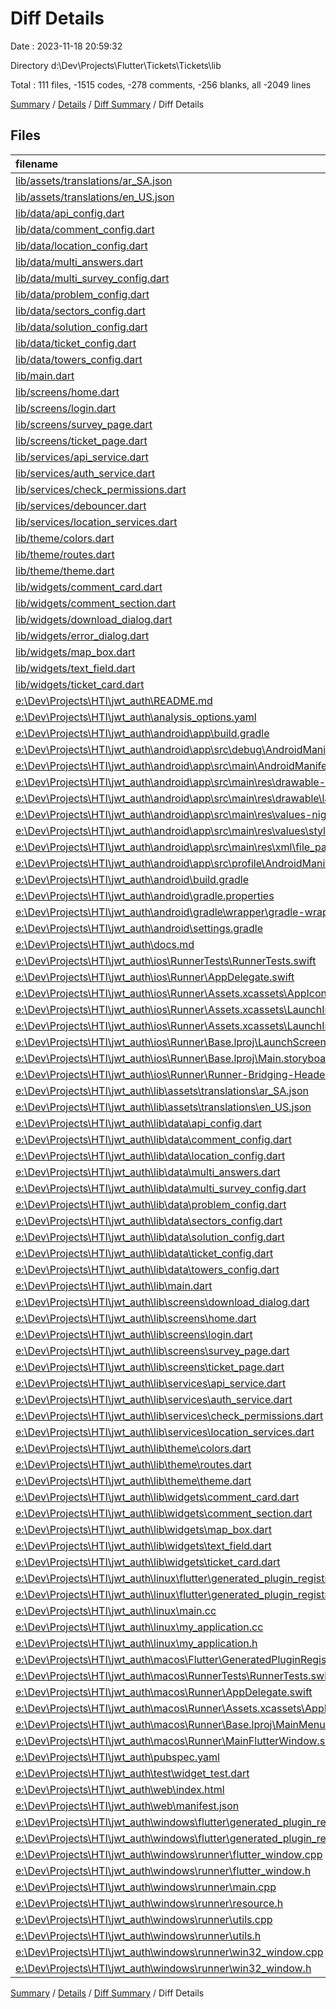 # Diff Details

Date : 2023-11-18 20:59:32

Directory d:\\Dev\\Projects\\Flutter\\Tickets\\Tickets\\lib

Total : 111 files,  -1515 codes, -278 comments, -256 blanks, all -2049 lines

[Summary](results.md) / [Details](details.md) / [Diff Summary](diff.md) / Diff Details

## Files
| filename | language | code | comment | blank | total |
| :--- | :--- | ---: | ---: | ---: | ---: |
| [lib/assets/translations/ar_SA.json](/lib/assets/translations/ar_SA.json) | JSON | 7 | 0 | 1 | 8 |
| [lib/assets/translations/en_US.json](/lib/assets/translations/en_US.json) | JSON | 7 | 0 | 1 | 8 |
| [lib/data/api_config.dart](/lib/data/api_config.dart) | Dart | 21 | 6 | 10 | 37 |
| [lib/data/comment_config.dart](/lib/data/comment_config.dart) | Dart | 23 | 0 | 4 | 27 |
| [lib/data/location_config.dart](/lib/data/location_config.dart) | Dart | 5 | 0 | 2 | 7 |
| [lib/data/multi_answers.dart](/lib/data/multi_answers.dart) | Dart | 11 | 0 | 3 | 14 |
| [lib/data/multi_survey_config.dart](/lib/data/multi_survey_config.dart) | Dart | 29 | 0 | 7 | 36 |
| [lib/data/problem_config.dart](/lib/data/problem_config.dart) | Dart | 11 | 0 | 3 | 14 |
| [lib/data/sectors_config.dart](/lib/data/sectors_config.dart) | Dart | 13 | 0 | 2 | 15 |
| [lib/data/solution_config.dart](/lib/data/solution_config.dart) | Dart | 11 | 0 | 3 | 14 |
| [lib/data/ticket_config.dart](/lib/data/ticket_config.dart) | Dart | 71 | 4 | 8 | 83 |
| [lib/data/towers_config.dart](/lib/data/towers_config.dart) | Dart | 13 | 0 | 4 | 17 |
| [lib/main.dart](/lib/main.dart) | Dart | 24 | 0 | 4 | 28 |
| [lib/screens/home.dart](/lib/screens/home.dart) | Dart | 289 | 4 | 17 | 310 |
| [lib/screens/login.dart](/lib/screens/login.dart) | Dart | 95 | 1 | 6 | 102 |
| [lib/screens/survey_page.dart](/lib/screens/survey_page.dart) | Dart | 292 | 2 | 19 | 313 |
| [lib/screens/ticket_page.dart](/lib/screens/ticket_page.dart) | Dart | 753 | 16 | 37 | 806 |
| [lib/services/api_service.dart](/lib/services/api_service.dart) | Dart | 300 | 12 | 38 | 350 |
| [lib/services/auth_service.dart](/lib/services/auth_service.dart) | Dart | 65 | 1 | 11 | 77 |
| [lib/services/check_permissions.dart](/lib/services/check_permissions.dart) | Dart | 26 | 8 | 8 | 42 |
| [lib/services/debouncer.dart](/lib/services/debouncer.dart) | Dart | 14 | 0 | 3 | 17 |
| [lib/services/location_services.dart](/lib/services/location_services.dart) | Dart | 18 | 0 | 5 | 23 |
| [lib/theme/colors.dart](/lib/theme/colors.dart) | Dart | 7 | 0 | 2 | 9 |
| [lib/theme/routes.dart](/lib/theme/routes.dart) | Dart | 4 | 1 | 1 | 6 |
| [lib/theme/theme.dart](/lib/theme/theme.dart) | Dart | 7 | 0 | 2 | 9 |
| [lib/widgets/comment_card.dart](/lib/widgets/comment_card.dart) | Dart | 53 | 0 | 4 | 57 |
| [lib/widgets/comment_section.dart](/lib/widgets/comment_section.dart) | Dart | 87 | 1 | 8 | 96 |
| [lib/widgets/download_dialog.dart](/lib/widgets/download_dialog.dart) | Dart | 89 | 1 | 13 | 103 |
| [lib/widgets/error_dialog.dart](/lib/widgets/error_dialog.dart) | Dart | 29 | 0 | 4 | 33 |
| [lib/widgets/map_box.dart](/lib/widgets/map_box.dart) | Dart | 60 | 1 | 4 | 65 |
| [lib/widgets/text_field.dart](/lib/widgets/text_field.dart) | Dart | 69 | 0 | 3 | 72 |
| [lib/widgets/ticket_card.dart](/lib/widgets/ticket_card.dart) | Dart | 239 | 2 | 11 | 252 |
| [e:\Dev\Projects\HTI\jwt_auth\README.md](/e:%5CDev%5CProjects%5CHTI%5Cjwt_auth%5CREADME.md) | Markdown | -10 | 0 | -7 | -17 |
| [e:\Dev\Projects\HTI\jwt_auth\analysis_options.yaml](/e:%5CDev%5CProjects%5CHTI%5Cjwt_auth%5Canalysis_options.yaml) | YAML | -3 | -22 | -4 | -29 |
| [e:\Dev\Projects\HTI\jwt_auth\android\app\build.gradle](/e:%5CDev%5CProjects%5CHTI%5Cjwt_auth%5Candroid%5Capp%5Cbuild.gradle) | Groovy | -51 | -5 | -12 | -68 |
| [e:\Dev\Projects\HTI\jwt_auth\android\app\src\debug\AndroidManifest.xml](/e:%5CDev%5CProjects%5CHTI%5Cjwt_auth%5Candroid%5Capp%5Csrc%5Cdebug%5CAndroidManifest.xml) | XML | -6 | -4 | -2 | -12 |
| [e:\Dev\Projects\HTI\jwt_auth\android\app\src\main\AndroidManifest.xml](/e:%5CDev%5CProjects%5CHTI%5Cjwt_auth%5Candroid%5Capp%5Csrc%5Cmain%5CAndroidManifest.xml) | XML | -54 | -8 | -4 | -66 |
| [e:\Dev\Projects\HTI\jwt_auth\android\app\src\main\res\drawable-v21\launch_background.xml](/e:%5CDev%5CProjects%5CHTI%5Cjwt_auth%5Candroid%5Capp%5Csrc%5Cmain%5Cres%5Cdrawable-v21%5Claunch_background.xml) | XML | -4 | -7 | -2 | -13 |
| [e:\Dev\Projects\HTI\jwt_auth\android\app\src\main\res\drawable\launch_background.xml](/e:%5CDev%5CProjects%5CHTI%5Cjwt_auth%5Candroid%5Capp%5Csrc%5Cmain%5Cres%5Cdrawable%5Claunch_background.xml) | XML | -4 | -7 | -2 | -13 |
| [e:\Dev\Projects\HTI\jwt_auth\android\app\src\main\res\values-night\styles.xml](/e:%5CDev%5CProjects%5CHTI%5Cjwt_auth%5Candroid%5Capp%5Csrc%5Cmain%5Cres%5Cvalues-night%5Cstyles.xml) | XML | -9 | -9 | -1 | -19 |
| [e:\Dev\Projects\HTI\jwt_auth\android\app\src\main\res\values\styles.xml](/e:%5CDev%5CProjects%5CHTI%5Cjwt_auth%5Candroid%5Capp%5Csrc%5Cmain%5Cres%5Cvalues%5Cstyles.xml) | XML | -9 | -9 | -1 | -19 |
| [e:\Dev\Projects\HTI\jwt_auth\android\app\src\main\res\xml\file_paths.xml](/e:%5CDev%5CProjects%5CHTI%5Cjwt_auth%5Candroid%5Capp%5Csrc%5Cmain%5Cres%5Cxml%5Cfile_paths.xml) | XML | -4 | 0 | 0 | -4 |
| [e:\Dev\Projects\HTI\jwt_auth\android\app\src\profile\AndroidManifest.xml](/e:%5CDev%5CProjects%5CHTI%5Cjwt_auth%5Candroid%5Capp%5Csrc%5Cprofile%5CAndroidManifest.xml) | XML | -5 | -4 | -2 | -11 |
| [e:\Dev\Projects\HTI\jwt_auth\android\build.gradle](/e:%5CDev%5CProjects%5CHTI%5Cjwt_auth%5Candroid%5Cbuild.gradle) | Groovy | -37 | 0 | -5 | -42 |
| [e:\Dev\Projects\HTI\jwt_auth\android\gradle.properties](/e:%5CDev%5CProjects%5CHTI%5Cjwt_auth%5Candroid%5Cgradle.properties) | Properties | -3 | 0 | -1 | -4 |
| [e:\Dev\Projects\HTI\jwt_auth\android\gradle\wrapper\gradle-wrapper.properties](/e:%5CDev%5CProjects%5CHTI%5Cjwt_auth%5Candroid%5Cgradle%5Cwrapper%5Cgradle-wrapper.properties) | Properties | -5 | 0 | -1 | -6 |
| [e:\Dev\Projects\HTI\jwt_auth\android\settings.gradle](/e:%5CDev%5CProjects%5CHTI%5Cjwt_auth%5Candroid%5Csettings.gradle) | Groovy | -16 | 0 | -5 | -21 |
| [e:\Dev\Projects\HTI\jwt_auth\docs.md](/e:%5CDev%5CProjects%5CHTI%5Cjwt_auth%5Cdocs.md) | Markdown | 0 | 0 | -1 | -1 |
| [e:\Dev\Projects\HTI\jwt_auth\ios\RunnerTests\RunnerTests.swift](/e:%5CDev%5CProjects%5CHTI%5Cjwt_auth%5Cios%5CRunnerTests%5CRunnerTests.swift) | Swift | -7 | -2 | -4 | -13 |
| [e:\Dev\Projects\HTI\jwt_auth\ios\Runner\AppDelegate.swift](/e:%5CDev%5CProjects%5CHTI%5Cjwt_auth%5Cios%5CRunner%5CAppDelegate.swift) | Swift | -12 | 0 | -2 | -14 |
| [e:\Dev\Projects\HTI\jwt_auth\ios\Runner\Assets.xcassets\AppIcon.appiconset\Contents.json](/e:%5CDev%5CProjects%5CHTI%5Cjwt_auth%5Cios%5CRunner%5CAssets.xcassets%5CAppIcon.appiconset%5CContents.json) | JSON | -122 | 0 | -1 | -123 |
| [e:\Dev\Projects\HTI\jwt_auth\ios\Runner\Assets.xcassets\LaunchImage.imageset\Contents.json](/e:%5CDev%5CProjects%5CHTI%5Cjwt_auth%5Cios%5CRunner%5CAssets.xcassets%5CLaunchImage.imageset%5CContents.json) | JSON | -23 | 0 | -1 | -24 |
| [e:\Dev\Projects\HTI\jwt_auth\ios\Runner\Assets.xcassets\LaunchImage.imageset\README.md](/e:%5CDev%5CProjects%5CHTI%5Cjwt_auth%5Cios%5CRunner%5CAssets.xcassets%5CLaunchImage.imageset%5CREADME.md) | Markdown | -3 | 0 | -2 | -5 |
| [e:\Dev\Projects\HTI\jwt_auth\ios\Runner\Base.lproj\LaunchScreen.storyboard](/e:%5CDev%5CProjects%5CHTI%5Cjwt_auth%5Cios%5CRunner%5CBase.lproj%5CLaunchScreen.storyboard) | XML | -36 | -1 | -1 | -38 |
| [e:\Dev\Projects\HTI\jwt_auth\ios\Runner\Base.lproj\Main.storyboard](/e:%5CDev%5CProjects%5CHTI%5Cjwt_auth%5Cios%5CRunner%5CBase.lproj%5CMain.storyboard) | XML | -25 | -1 | -1 | -27 |
| [e:\Dev\Projects\HTI\jwt_auth\ios\Runner\Runner-Bridging-Header.h](/e:%5CDev%5CProjects%5CHTI%5Cjwt_auth%5Cios%5CRunner%5CRunner-Bridging-Header.h) | C++ | -1 | 0 | -1 | -2 |
| [e:\Dev\Projects\HTI\jwt_auth\lib\assets\translations\ar_SA.json](/e:%5CDev%5CProjects%5CHTI%5Cjwt_auth%5Clib%5Cassets%5Ctranslations%5Car_SA.json) | JSON | -7 | 0 | -1 | -8 |
| [e:\Dev\Projects\HTI\jwt_auth\lib\assets\translations\en_US.json](/e:%5CDev%5CProjects%5CHTI%5Cjwt_auth%5Clib%5Cassets%5Ctranslations%5Cen_US.json) | JSON | -7 | 0 | -1 | -8 |
| [e:\Dev\Projects\HTI\jwt_auth\lib\data\api_config.dart](/e:%5CDev%5CProjects%5CHTI%5Cjwt_auth%5Clib%5Cdata%5Capi_config.dart) | Dart | -20 | -6 | -8 | -34 |
| [e:\Dev\Projects\HTI\jwt_auth\lib\data\comment_config.dart](/e:%5CDev%5CProjects%5CHTI%5Cjwt_auth%5Clib%5Cdata%5Ccomment_config.dart) | Dart | -23 | 0 | -4 | -27 |
| [e:\Dev\Projects\HTI\jwt_auth\lib\data\location_config.dart](/e:%5CDev%5CProjects%5CHTI%5Cjwt_auth%5Clib%5Cdata%5Clocation_config.dart) | Dart | -5 | 0 | -2 | -7 |
| [e:\Dev\Projects\HTI\jwt_auth\lib\data\multi_answers.dart](/e:%5CDev%5CProjects%5CHTI%5Cjwt_auth%5Clib%5Cdata%5Cmulti_answers.dart) | Dart | -11 | 0 | -3 | -14 |
| [e:\Dev\Projects\HTI\jwt_auth\lib\data\multi_survey_config.dart](/e:%5CDev%5CProjects%5CHTI%5Cjwt_auth%5Clib%5Cdata%5Cmulti_survey_config.dart) | Dart | -29 | 0 | -7 | -36 |
| [e:\Dev\Projects\HTI\jwt_auth\lib\data\problem_config.dart](/e:%5CDev%5CProjects%5CHTI%5Cjwt_auth%5Clib%5Cdata%5Cproblem_config.dart) | Dart | -11 | 0 | -3 | -14 |
| [e:\Dev\Projects\HTI\jwt_auth\lib\data\sectors_config.dart](/e:%5CDev%5CProjects%5CHTI%5Cjwt_auth%5Clib%5Cdata%5Csectors_config.dart) | Dart | -13 | 0 | -2 | -15 |
| [e:\Dev\Projects\HTI\jwt_auth\lib\data\solution_config.dart](/e:%5CDev%5CProjects%5CHTI%5Cjwt_auth%5Clib%5Cdata%5Csolution_config.dart) | Dart | -11 | 0 | -3 | -14 |
| [e:\Dev\Projects\HTI\jwt_auth\lib\data\ticket_config.dart](/e:%5CDev%5CProjects%5CHTI%5Cjwt_auth%5Clib%5Cdata%5Cticket_config.dart) | Dart | -71 | -4 | -8 | -83 |
| [e:\Dev\Projects\HTI\jwt_auth\lib\data\towers_config.dart](/e:%5CDev%5CProjects%5CHTI%5Cjwt_auth%5Clib%5Cdata%5Ctowers_config.dart) | Dart | -13 | 0 | -4 | -17 |
| [e:\Dev\Projects\HTI\jwt_auth\lib\main.dart](/e:%5CDev%5CProjects%5CHTI%5Cjwt_auth%5Clib%5Cmain.dart) | Dart | -22 | 0 | -4 | -26 |
| [e:\Dev\Projects\HTI\jwt_auth\lib\screens\download_dialog.dart](/e:%5CDev%5CProjects%5CHTI%5Cjwt_auth%5Clib%5Cscreens%5Cdownload_dialog.dart) | Dart | -71 | 0 | -9 | -80 |
| [e:\Dev\Projects\HTI\jwt_auth\lib\screens\home.dart](/e:%5CDev%5CProjects%5CHTI%5Cjwt_auth%5Clib%5Cscreens%5Chome.dart) | Dart | -293 | -3 | -17 | -313 |
| [e:\Dev\Projects\HTI\jwt_auth\lib\screens\login.dart](/e:%5CDev%5CProjects%5CHTI%5Cjwt_auth%5Clib%5Cscreens%5Clogin.dart) | Dart | -99 | -1 | -6 | -106 |
| [e:\Dev\Projects\HTI\jwt_auth\lib\screens\survey_page.dart](/e:%5CDev%5CProjects%5CHTI%5Cjwt_auth%5Clib%5Cscreens%5Csurvey_page.dart) | Dart | -259 | -4 | -13 | -276 |
| [e:\Dev\Projects\HTI\jwt_auth\lib\screens\ticket_page.dart](/e:%5CDev%5CProjects%5CHTI%5Cjwt_auth%5Clib%5Cscreens%5Cticket_page.dart) | Dart | -774 | -16 | -33 | -823 |
| [e:\Dev\Projects\HTI\jwt_auth\lib\services\api_service.dart](/e:%5CDev%5CProjects%5CHTI%5Cjwt_auth%5Clib%5Cservices%5Capi_service.dart) | Dart | -314 | -6 | -37 | -357 |
| [e:\Dev\Projects\HTI\jwt_auth\lib\services\auth_service.dart](/e:%5CDev%5CProjects%5CHTI%5Cjwt_auth%5Clib%5Cservices%5Cauth_service.dart) | Dart | -62 | -1 | -11 | -74 |
| [e:\Dev\Projects\HTI\jwt_auth\lib\services\check_permissions.dart](/e:%5CDev%5CProjects%5CHTI%5Cjwt_auth%5Clib%5Cservices%5Ccheck_permissions.dart) | Dart | -22 | 0 | -2 | -24 |
| [e:\Dev\Projects\HTI\jwt_auth\lib\services\location_services.dart](/e:%5CDev%5CProjects%5CHTI%5Cjwt_auth%5Clib%5Cservices%5Clocation_services.dart) | Dart | -24 | -2 | -6 | -32 |
| [e:\Dev\Projects\HTI\jwt_auth\lib\theme\colors.dart](/e:%5CDev%5CProjects%5CHTI%5Cjwt_auth%5Clib%5Ctheme%5Ccolors.dart) | Dart | -7 | 0 | -2 | -9 |
| [e:\Dev\Projects\HTI\jwt_auth\lib\theme\routes.dart](/e:%5CDev%5CProjects%5CHTI%5Cjwt_auth%5Clib%5Ctheme%5Croutes.dart) | Dart | -4 | -1 | -1 | -6 |
| [e:\Dev\Projects\HTI\jwt_auth\lib\theme\theme.dart](/e:%5CDev%5CProjects%5CHTI%5Cjwt_auth%5Clib%5Ctheme%5Ctheme.dart) | Dart | -7 | 0 | -2 | -9 |
| [e:\Dev\Projects\HTI\jwt_auth\lib\widgets\comment_card.dart](/e:%5CDev%5CProjects%5CHTI%5Cjwt_auth%5Clib%5Cwidgets%5Ccomment_card.dart) | Dart | -53 | 0 | -4 | -57 |
| [e:\Dev\Projects\HTI\jwt_auth\lib\widgets\comment_section.dart](/e:%5CDev%5CProjects%5CHTI%5Cjwt_auth%5Clib%5Cwidgets%5Ccomment_section.dart) | Dart | -80 | -1 | -7 | -88 |
| [e:\Dev\Projects\HTI\jwt_auth\lib\widgets\map_box.dart](/e:%5CDev%5CProjects%5CHTI%5Cjwt_auth%5Clib%5Cwidgets%5Cmap_box.dart) | Dart | -60 | 0 | -4 | -64 |
| [e:\Dev\Projects\HTI\jwt_auth\lib\widgets\text_field.dart](/e:%5CDev%5CProjects%5CHTI%5Cjwt_auth%5Clib%5Cwidgets%5Ctext_field.dart) | Dart | -64 | 0 | -3 | -67 |
| [e:\Dev\Projects\HTI\jwt_auth\lib\widgets\ticket_card.dart](/e:%5CDev%5CProjects%5CHTI%5Cjwt_auth%5Clib%5Cwidgets%5Cticket_card.dart) | Dart | -236 | -2 | -7 | -245 |
| [e:\Dev\Projects\HTI\jwt_auth\linux\flutter\generated_plugin_registrant.cc](/e:%5CDev%5CProjects%5CHTI%5Cjwt_auth%5Clinux%5Cflutter%5Cgenerated_plugin_registrant.cc) | C++ | -11 | -4 | -5 | -20 |
| [e:\Dev\Projects\HTI\jwt_auth\linux\flutter\generated_plugin_registrant.h](/e:%5CDev%5CProjects%5CHTI%5Cjwt_auth%5Clinux%5Cflutter%5Cgenerated_plugin_registrant.h) | C++ | -5 | -5 | -6 | -16 |
| [e:\Dev\Projects\HTI\jwt_auth\linux\main.cc](/e:%5CDev%5CProjects%5CHTI%5Cjwt_auth%5Clinux%5Cmain.cc) | C++ | -5 | 0 | -2 | -7 |
| [e:\Dev\Projects\HTI\jwt_auth\linux\my_application.cc](/e:%5CDev%5CProjects%5CHTI%5Cjwt_auth%5Clinux%5Cmy_application.cc) | C++ | -74 | -11 | -20 | -105 |
| [e:\Dev\Projects\HTI\jwt_auth\linux\my_application.h](/e:%5CDev%5CProjects%5CHTI%5Cjwt_auth%5Clinux%5Cmy_application.h) | C++ | -7 | -7 | -5 | -19 |
| [e:\Dev\Projects\HTI\jwt_auth\macos\Flutter\GeneratedPluginRegistrant.swift](/e:%5CDev%5CProjects%5CHTI%5Cjwt_auth%5Cmacos%5CFlutter%5CGeneratedPluginRegistrant.swift) | Swift | -18 | -3 | -4 | -25 |
| [e:\Dev\Projects\HTI\jwt_auth\macos\RunnerTests\RunnerTests.swift](/e:%5CDev%5CProjects%5CHTI%5Cjwt_auth%5Cmacos%5CRunnerTests%5CRunnerTests.swift) | Swift | -7 | -2 | -4 | -13 |
| [e:\Dev\Projects\HTI\jwt_auth\macos\Runner\AppDelegate.swift](/e:%5CDev%5CProjects%5CHTI%5Cjwt_auth%5Cmacos%5CRunner%5CAppDelegate.swift) | Swift | -8 | 0 | -2 | -10 |
| [e:\Dev\Projects\HTI\jwt_auth\macos\Runner\Assets.xcassets\AppIcon.appiconset\Contents.json](/e:%5CDev%5CProjects%5CHTI%5Cjwt_auth%5Cmacos%5CRunner%5CAssets.xcassets%5CAppIcon.appiconset%5CContents.json) | JSON | -68 | 0 | -1 | -69 |
| [e:\Dev\Projects\HTI\jwt_auth\macos\Runner\Base.lproj\MainMenu.xib](/e:%5CDev%5CProjects%5CHTI%5Cjwt_auth%5Cmacos%5CRunner%5CBase.lproj%5CMainMenu.xib) | XML | -343 | 0 | -1 | -344 |
| [e:\Dev\Projects\HTI\jwt_auth\macos\Runner\MainFlutterWindow.swift](/e:%5CDev%5CProjects%5CHTI%5Cjwt_auth%5Cmacos%5CRunner%5CMainFlutterWindow.swift) | Swift | -12 | 0 | -4 | -16 |
| [e:\Dev\Projects\HTI\jwt_auth\pubspec.yaml](/e:%5CDev%5CProjects%5CHTI%5Cjwt_auth%5Cpubspec.yaml) | YAML | -43 | -60 | -17 | -120 |
| [e:\Dev\Projects\HTI\jwt_auth\test\widget_test.dart](/e:%5CDev%5CProjects%5CHTI%5Cjwt_auth%5Ctest%5Cwidget_test.dart) | Dart | -14 | -10 | -6 | -30 |
| [e:\Dev\Projects\HTI\jwt_auth\web\index.html](/e:%5CDev%5CProjects%5CHTI%5Cjwt_auth%5Cweb%5Cindex.html) | HTML | -38 | -16 | -6 | -60 |
| [e:\Dev\Projects\HTI\jwt_auth\web\manifest.json](/e:%5CDev%5CProjects%5CHTI%5Cjwt_auth%5Cweb%5Cmanifest.json) | JSON | -35 | 0 | -1 | -36 |
| [e:\Dev\Projects\HTI\jwt_auth\windows\flutter\generated_plugin_registrant.cc](/e:%5CDev%5CProjects%5CHTI%5Cjwt_auth%5Cwindows%5Cflutter%5Cgenerated_plugin_registrant.cc) | C++ | -15 | -4 | -5 | -24 |
| [e:\Dev\Projects\HTI\jwt_auth\windows\flutter\generated_plugin_registrant.h](/e:%5CDev%5CProjects%5CHTI%5Cjwt_auth%5Cwindows%5Cflutter%5Cgenerated_plugin_registrant.h) | C++ | -5 | -5 | -6 | -16 |
| [e:\Dev\Projects\HTI\jwt_auth\windows\runner\flutter_window.cpp](/e:%5CDev%5CProjects%5CHTI%5Cjwt_auth%5Cwindows%5Crunner%5Cflutter_window.cpp) | C++ | -49 | -7 | -16 | -72 |
| [e:\Dev\Projects\HTI\jwt_auth\windows\runner\flutter_window.h](/e:%5CDev%5CProjects%5CHTI%5Cjwt_auth%5Cwindows%5Crunner%5Cflutter_window.h) | C++ | -20 | -5 | -9 | -34 |
| [e:\Dev\Projects\HTI\jwt_auth\windows\runner\main.cpp](/e:%5CDev%5CProjects%5CHTI%5Cjwt_auth%5Cwindows%5Crunner%5Cmain.cpp) | C++ | -30 | -4 | -10 | -44 |
| [e:\Dev\Projects\HTI\jwt_auth\windows\runner\resource.h](/e:%5CDev%5CProjects%5CHTI%5Cjwt_auth%5Cwindows%5Crunner%5Cresource.h) | C++ | -9 | -6 | -2 | -17 |
| [e:\Dev\Projects\HTI\jwt_auth\windows\runner\utils.cpp](/e:%5CDev%5CProjects%5CHTI%5Cjwt_auth%5Cwindows%5Crunner%5Cutils.cpp) | C++ | -54 | -2 | -10 | -66 |
| [e:\Dev\Projects\HTI\jwt_auth\windows\runner\utils.h](/e:%5CDev%5CProjects%5CHTI%5Cjwt_auth%5Cwindows%5Crunner%5Cutils.h) | C++ | -8 | -6 | -6 | -20 |
| [e:\Dev\Projects\HTI\jwt_auth\windows\runner\win32_window.cpp](/e:%5CDev%5CProjects%5CHTI%5Cjwt_auth%5Cwindows%5Crunner%5Cwin32_window.cpp) | C++ | -210 | -24 | -55 | -289 |
| [e:\Dev\Projects\HTI\jwt_auth\windows\runner\win32_window.h](/e:%5CDev%5CProjects%5CHTI%5Cjwt_auth%5Cwindows%5Crunner%5Cwin32_window.h) | C++ | -48 | -31 | -24 | -103 |

[Summary](results.md) / [Details](details.md) / [Diff Summary](diff.md) / Diff Details